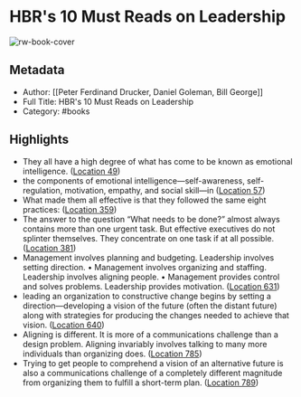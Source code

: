 # HBR's 10 Must Reads on Leadership

![rw-book-cover](https://images-na.ssl-images-amazon.com/images/I/41yIRLX-86L._SL200_.jpg)

## Metadata
- Author: [[Peter Ferdinand Drucker, Daniel Goleman, Bill George]]
- Full Title: HBR's 10 Must Reads on Leadership
- Category: #books

## Highlights
- They all have a high degree of what has come to be known as emotional intelligence. ([Location 49](https://readwise.io/to_kindle?action=open&asin=B004G5ZJEC&location=49))
- the components of emotional intelligence—self-awareness, self-regulation, motivation, empathy, and social skill—in ([Location 57](https://readwise.io/to_kindle?action=open&asin=B004G5ZJEC&location=57))
- What made them all effective is that they followed the same eight practices: ([Location 359](https://readwise.io/to_kindle?action=open&asin=B004G5ZJEC&location=359))
- The answer to the question “What needs to be done?” almost always contains more than one urgent task. But effective executives do not splinter themselves. They concentrate on one task if at all possible. ([Location 381](https://readwise.io/to_kindle?action=open&asin=B004G5ZJEC&location=381))
- Management involves planning and budgeting. Leadership involves setting direction. • Management involves organizing and staffing. Leadership involves aligning people. • Management provides control and solves problems. Leadership provides motivation. ([Location 631](https://readwise.io/to_kindle?action=open&asin=B004G5ZJEC&location=631))
- leading an organization to constructive change begins by setting a direction—developing a vision of the future (often the distant future) along with strategies for producing the changes needed to achieve that vision. ([Location 640](https://readwise.io/to_kindle?action=open&asin=B004G5ZJEC&location=640))
- Aligning is different. It is more of a communications challenge than a design problem. Aligning invariably involves talking to many more individuals than organizing does. ([Location 785](https://readwise.io/to_kindle?action=open&asin=B004G5ZJEC&location=785))
- Trying to get people to comprehend a vision of an alternative future is also a communications challenge of a completely different magnitude from organizing them to fulfill a short-term plan. ([Location 789](https://readwise.io/to_kindle?action=open&asin=B004G5ZJEC&location=789))
